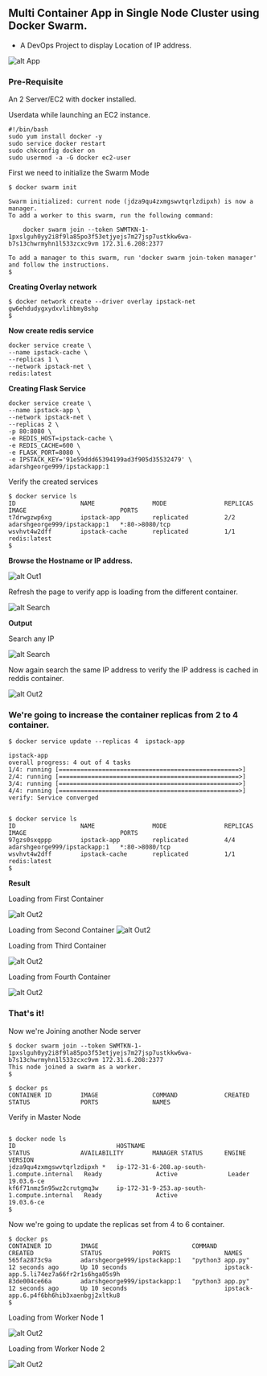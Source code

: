 ## Multi Container App in Single Node Cluster using Docker Swarm.

* A DevOps Project to display Location of IP address.


![alt App](https://github.com/adarshgeorge/docker-swarm-multi_container_app/blob/master/png/home.png)



### Pre-Requisite
An 2 Server/EC2 with docker installed. 

Userdata while launching an EC2 instance.
```
#!/bin/bash
sudo yum install docker -y
sudo service docker restart
sudo chkconfig docker on
sudo usermod -a -G docker ec2-user

```



First we need to initialize the Swarm Mode

```
$ docker swarm init

Swarm initialized: current node (jdza9qu4zxmgswvtqrlzdipxh) is now a manager.
To add a worker to this swarm, run the following command:
   
    docker swarm join --token SWMTKN-1-1pxslguh0yy2i8f9la85po3f53etjyejs7m27jsp7ustkkw6wa-b7s13chwrmyhn1l533zcxc9vm 172.31.6.208:2377

To add a manager to this swarm, run 'docker swarm join-token manager' and follow the instructions.
$
```


**Creating Overlay network**
```
$ docker network create --driver overlay ipstack-net
gw6ehdudygxydxvlihbmy8shp
$

```

**Now create redis service**

```
docker service create \
--name ipstack-cache \
--replicas 1 \
--network ipstack-net \
redis:latest

```


**Creating Flask Service**


```
docker service create \
--name ipstack-app \
--network ipstack-net \
--replicas 2 \
-p 80:8080 \
-e REDIS_HOST=ipstack-cache \
-e REDIS_CACHE=600 \
-e FLASK_PORT=8080 \
-e IPSTACK_KEY='91e59ddd65394199ad3f905d35532479' \
adarshgeorge999/ipstackapp:1
```

Verify the created services

```
$ docker service ls
ID                  NAME                MODE                REPLICAS            IMAGE                          PORTS
t7drwgzwp6xg        ipstack-app         replicated          2/2                 adarshgeorge999/ipstackapp:1   *:80->8080/tcp
wsvhvt4w2dff        ipstack-cache       replicated          1/1                 redis:latest
$

```

**Browse the Hostname or IP address.**

![alt Out1](https://github.com/adarshgeorge/docker-swarm-multi_container_app/blob/master/png/container1.png) 

Refresh the page to verify app is loading from the different container. 

![alt Search](https://github.com/adarshgeorge/docker-swarm-multi_container_app/blob/master/png/container2.png) 


**Output**

Search any IP

![alt Search](https://github.com/adarshgeorge/docker-swarm-multi_container_app/blob/master/png/searching1.png) 


Now again search the same IP address to verify the IP address is cached in reddis container. 

![alt Out2](https://github.com/adarshgeorge/docker-swarm-multi_container_app/blob/master/png/searching2.png) 


### We're going to increase the container replicas from 2 to 4 container.

```
$ docker service update --replicas 4  ipstack-app

ipstack-app
overall progress: 4 out of 4 tasks                                                                                                                                      1/4: running [==================================================>]                                                                        2/4: running [==================================================>]                                                                         
3/4: running [==================================================>]                                                                     
4/4: running [==================================================>]                                                                   verify: Service converged                                                                                                                   


$ docker service ls
ID                  NAME                MODE                REPLICAS            IMAGE                          PORTS
97gzs0sxqppp        ipstack-app         replicated          4/4                 adarshgeorge999/ipstackapp:1   *:80->8080/tcp
wsvhvt4w2dff        ipstack-cache       replicated          1/1                 redis:latest
$

```

**Result**

Loading from First Container

![alt Out2](https://github.com/adarshgeorge/docker-swarm-multi_container_app/blob/master/png/replica1.png) 

Loading from Second Container
![alt Out2](https://github.com/adarshgeorge/docker-swarm-multi_container_app/blob/master/png/replica2.png) 

Loading from Third Container

![alt Out2](https://github.com/adarshgeorge/docker-swarm-multi_container_app/blob/master/png/replica3.png) 

Loading from Fourth Container

![alt Out2](https://github.com/adarshgeorge/docker-swarm-multi_container_app/blob/master/png/replica4.png) 


### That's it!


Now we're Joining another Node server

```
$ docker swarm join --token SWMTKN-1-1pxslguh0yy2i8f9la85po3f53etjyejs7m27jsp7ustkkw6wa-b7s13chwrmyhn1l533zcxc9vm 172.31.6.208:2377
This node joined a swarm as a worker.
$

$ docker ps
CONTAINER ID        IMAGE               COMMAND             CREATED             STATUS              PORTS               NAMES
```

Verify in Master Node

```

$ docker node ls
ID                            HOSTNAME                                      STATUS              AVAILABILITY        MANAGER STATUS      ENGINE VERSION
jdza9qu4zxmgswvtqrlzdipxh *   ip-172-31-6-208.ap-south-1.compute.internal   Ready               Active              Leader              19.03.6-ce
kf6f71nmz5n95wz2crutgmq3w     ip-172-31-9-253.ap-south-1.compute.internal   Ready               Active                                  19.03.6-ce
$
```



Now we're going to update the replicas set from 4 to 6 container. 



```
$ docker ps
CONTAINER ID        IMAGE                          COMMAND             CREATED             STATUS              PORTS               NAMES
565fa2873c9a        adarshgeorge999/ipstackapp:1   "python3 app.py"    12 seconds ago      Up 10 seconds                           ipstack-app.5.li74ez7a66fr2r1s6hga05s9h
83de004ce66a        adarshgeorge999/ipstackapp:1   "python3 app.py"    12 seconds ago      Up 10 seconds                           ipstack-app.6.p4f6bh6hib3xaenbgj2xltku8
$
```

Loading from Worker Node 1

![alt Out2](https://github.com/adarshgeorge/docker-swarm-multi_container_app/blob/master/png/worker1.png) 

Loading from Worker Node 2


![alt Out2](https://github.com/adarshgeorge/docker-swarm-multi_container_app/blob/master/png/worker2.png) 
